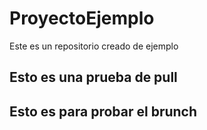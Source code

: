 # ProyectoEjemplo
Este es un repositorio creado de ejemplo

## Esto es una prueba de pull

## Esto es para probar el brunch